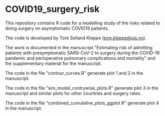 # COVID19_surgery_risk
This repository contains R code for a modelling study of the risks related to doing surgery on asymptomatic COVID19 patients.

The code is developed by Tore Selland Kleppe (tore.kleppe@uis.no).

The work is documented in the manuscript "Estimating risk of admitting patients with presymptomatic SARS-CoV-2 to surgery during the 
COVID-19 pandemic and perioperative pulmonary complications and mortality" and the supplementary material for the manuscript.


The code in the file "contour_curves.R" generate plot 1 and 2 in the manuscript.

The code in the file "sim_model_contrywise_plots.R" generate plot 3 in the manuscript and similar plots for other countries and surgery rates.

The code in the file "combined_cumulative_plots_ggplot.R" generate plot 4 in the manuscript.
